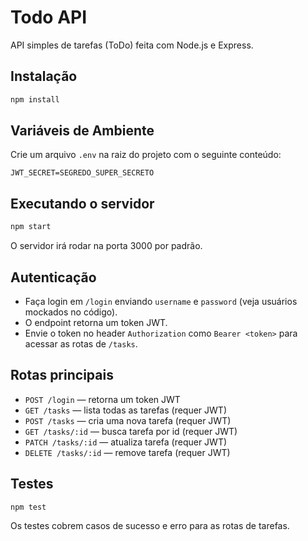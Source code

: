 # Todo API

API simples de tarefas (ToDo) feita com Node.js e Express.

## Instalação

```bash
npm install
```

## Variáveis de Ambiente

Crie um arquivo `.env` na raiz do projeto com o seguinte conteúdo:

```
JWT_SECRET=SEGREDO_SUPER_SECRETO
```

## Executando o servidor

```bash
npm start
```

O servidor irá rodar na porta 3000 por padrão.

## Autenticação

- Faça login em `/login` enviando `username` e `password` (veja usuários mockados no código).
- O endpoint retorna um token JWT.
- Envie o token no header `Authorization` como `Bearer <token>` para acessar as rotas de `/tasks`.

## Rotas principais

- `POST /login` — retorna um token JWT
- `GET /tasks` — lista todas as tarefas (requer JWT)
- `POST /tasks` — cria uma nova tarefa (requer JWT)
- `GET /tasks/:id` — busca tarefa por id (requer JWT)
- `PATCH /tasks/:id` — atualiza tarefa (requer JWT)
- `DELETE /tasks/:id` — remove tarefa (requer JWT)

## Testes

```bash
npm test
```

Os testes cobrem casos de sucesso e erro para as rotas de tarefas.
